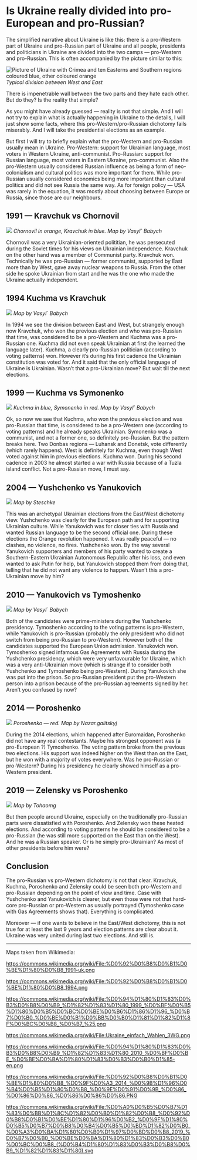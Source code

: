 # Is Ukraine really divided into pro-European and pro-Russian?

The simplified narrative about Ukraine is like this: there is a pro-Western part of Ukraine and pro-Russian part of Ukraine and all people, presidents and politicians in Ukraine are divided into the two camps — pro-Western and pro-Russian. 
This is often accompanied by the picture similar to this:

![Picture of Ukraine with Crimea and ten Easterns and Southern regions coloured blue, other coloured orange](https://miro.medium.com/v2/resize:fit:1400/format:webp/1*Fwbv9EDwAXSksupfoMtXtw.png)
_Typical division between West and East_

There is impenetrable wall between the two parts and they hate each other. 
But do they? Is the reality that simple?

As you might have already guessed — reality is not that simple. 
And I will not try to explain what is actually happening in Ukraine to the details, I will just show some facts, where this pro-Western/pro-Russian dichotomy fails miserably. 
And I will take the presidential elections as an example.

But first I will try to briefly explain what the pro-Western and pro-Russian usually mean in Ukraine. 
Pro-Western: support for Ukrainian language, most voters in Western Ukraine, anti-communist. 
Pro-Russian: support for Russian language, most voters in Eastern Ukraine, pro-communist. 
Also the pro-Western usually considered Russian influence as being a form of neo-colonialism and cultural politics was more important for them. 
While pro-Russian usually considered economics being more important than cultural politics and did not see Russia the same way. 
As for foreign policy — USA was rarely in the equation, it was mostly about choosing between Europe or Russia, since those are our neighbours.

## 1991 — Kravchuk vs Chornovil

![](https://upload.wikimedia.org/wikipedia/commons/thumb/1/1b/%D0%92%D0%B8%D0%B1%D0%BE%D1%80%D0%B8_1991-uk.png/800px-%D0%92%D0%B8%D0%B1%D0%BE%D1%80%D0%B8_1991-uk.png)
_Chornovil in orange, Kravchuk in blue. Map by Vasyl` Babych_

Chornovil was a very Ukrainian-oriented polititian, he was persecuted during the Soviet times for his views on Ukrainian independence. 
Kravchuk on the other hand was a member of Communist party. 
Kravchuk won. 
Technically he was pro-Russian — former communist, supported by East more than by West, gave away nuclear weapons to Russia. 
From the other side he spoke Ukrainian from start and he was the one who made the Ukraine actually independent.

## 1994 Kuchma vs Kravchuk

![](https://upload.wikimedia.org/wikipedia/commons/4/45/%D0%92%D0%B8%D0%B1%D0%BE%D1%80%D0%B8_1994.png)
_Map by Vasyl` Babych_

In 1994 we see the division between East and West, but strangely enough now Kravchuk, who won the previous election and who was pro-Russian that time, was considered to be a pro-Western and Kuchma was a pro-Russian one. 
Kuchma did not even speak Ukrainian at first (he learned the language later). 
Kuchma, a clearly pro-Russian politician (according to voting patterns) won. 
However it’s during his first cadence the Ukrainian constitution was voted for. 
And it said that the only official language of Ukraine is Ukrainian. 
Wasn’t that a pro-Ukrainian move? But wait till the next elections.

## 1999 — Kuchma vs Symonenko

![](https://upload.wikimedia.org/wikipedia/commons/thumb/3/35/%D0%94%D1%80%D1%83%D0%B3%D0%B8%D0%B9_%D1%82%D1%83%D1%80_1999_%D0%BF%D0%B5%D1%80%D0%B5%D0%BC%D0%BE%D0%B6%D1%86%D1%96_%D0%B7%D0%B0_%D0%BE%D0%B1%D0%BB%D0%B0%D1%81%D1%82%D1%8F%D0%BC%D0%B8_%D0%B7_%25.png/800px-%D0%94%D1%80%D1%83%D0%B3%D0%B8%D0%B9_%D1%82%D1%83%D1%80_1999_%D0%BF%D0%B5%D1%80%D0%B5%D0%BC%D0%BE%D0%B6%D1%86%D1%96_%D0%B7%D0%B0_%D0%BE%D0%B1%D0%BB%D0%B0%D1%81%D1%82%D1%8F%D0%BC%D0%B8_%D0%B7_%25.png)
_Kuchma in blue, Symonenko in red. Map by Vasyl` Babych_

Ok, so now we see that Kuchma, who won the previous election and was pro-Russian that time, is considered to be a pro-Western one (according to voting patterns) and he already speaks Ukrainian. 
Symonenko was a communist, and not a former one, so definitely pro-Russian. 
But the pattern breaks here. 
Two Donbas regions — Luhansk and Donetsk, vote differently (which rarely happens). 
West is definitely for Kuchma, even though West voted against him in previous elections. 
Kuchma won. 
During his second cadence in 2003 he almost started a war with Russia because of a Tuzla island conflict. 
Not a pro-Russian move, I must say.

## 2004 — Yushchenko vs Yanukovich

![](https://upload.wikimedia.org/wikipedia/commons/thumb/9/98/Ukraine_einfach_Wahlen_3WG.png/800px-Ukraine_einfach_Wahlen_3WG.png)
_Map by Steschke_

This was an archetypal Ukrainian elections from the East/West dichotomy view. 
Yushchenko was clearly for the European path and for supporting Ukrainian culture. 
While Yanukovich was for closer ties with Russia and wanted Russian language to be the second official one. 
During these elections the Orange revolution happened. 
It was really peaceful — no clashes, no violence, no fires. 
Yushchenko won. 
By the way several Yanukovich supporters and members of his party wanted to create a Southern-Eastern Ukrainian Autonomous Republic after his loss, and even wanted to ask Putin for help, but Yanukovich stopped them from doing that, telling that he did not want any violence to happen. 
Wasn’t this a pro-Ukrainian move by him?

## 2010 — Yanukovich vs Tymoshenko

![](https://upload.wikimedia.org/wikipedia/commons/thumb/2/26/%D0%94%D1%80%D1%83%D0%B3%D0%B8%D0%B9_%D1%82%D1%83%D1%80_2010_%D0%BF%D0%BE_%D0%BE%D0%BA%D1%80%D1%83%D0%B3%D0%B0%D1%85-en.png/800px-%D0%94%D1%80%D1%83%D0%B3%D0%B8%D0%B9_%D1%82%D1%83%D1%80_2010_%D0%BF%D0%BE_%D0%BE%D0%BA%D1%80%D1%83%D0%B3%D0%B0%D1%85-en.png)
_Map by Vasyl` Babych_

Both of the candidates were prime-ministers during the Yushchenko presidency. 
Tymoshenko according to the voting patterns is pro-Western, while Yanukovich is pro-Russian (probably the only president who did not switch from being pro-Russian to pro-Western). 
However both of the candidates supported the European Union admission. 
Yanukovich won. 
Tymoshenko signed infamous Gas Agreements with Russia during the Yushchenko presidency, which were very unfavourable for Ukraine, which was a very anti-Ukrainian move (which is strange if to consider both Yushchenko and Tymoshenko being pro-Western). 
During Yanukovich she was put into the prison. 
So pro-Russian president put the pro-Western person into a prison because of the pro-Russian agreements signed by her. 
Aren’t you confused by now?

## 2014 — Poroshenko

![](https://upload.wikimedia.org/wikipedia/commons/thumb/7/7a/%D0%92%D0%B8%D0%B1%D0%BE%D1%80%D0%B8_%D0%9F%D0%A3_2014_%D0%9B%D1%96%D0%B4%D0%B5%D1%80%D0%B8_%D0%9E%D0%91%D0%9B_%D0%86_%D0%86%D0%86_%D0%86%D0%86%D0%86.PNG/800px-%D0%92%D0%B8%D0%B1%D0%BE%D1%80%D0%B8_%D0%9F%D0%A3_2014_%D0%9B%D1%96%D0%B4%D0%B5%D1%80%D0%B8_%D0%9E%D0%91%D0%9B_%D0%86_%D0%86%D0%86_%D0%86%D0%86%D0%86.PNG)
_Poroshenko — red. Map by Nazar.galitskyj_

During the 2014 elections, which happened after Euromaidan, Poroshenko did not have any real contestants. 
Maybe his strongest opponent was (a pro-European ?) Tymoshenko. 
The voting pattern broke from the previous two elections. 
His support was indeed higher on the West than on the East, but he won with a majority of votes everywhere. 
Was he pro-Russian or pro-Western? During his presidency he clearly showed himself as a pro-Western president.

## 2019 — Zelensky vs Poroshenko

![](https://upload.wikimedia.org/wikipedia/commons/thumb/1/1d/%D0%A0%D0%B5%D0%B7%D1%83%D0%BB%D1%8C%D1%82%D0%B0%D1%82%D0%B8_%D0%92%D0%B8%D0%B1%D0%BE%D1%80%D1%96%D0%B2_%D0%9F%D1%80%D0%B5%D0%B7%D0%B8%D0%B4%D0%B5%D0%BD%D1%82%D0%B0_%D0%A3%D0%BA%D1%80%D0%B0%D1%97%D0%BD%D0%B8_2019_%D0%B7%D0%B0_%D0%BE%D0%BA%D1%80%D1%83%D0%B3%D0%B0%D0%BC%D0%B8_%28%D0%B4%D1%80%D1%83%D0%B3%D0%B8%D0%B9_%D1%82%D1%83%D1%80%29.svg/677px-%D0%A0%D0%B5%D0%B7%D1%83%D0%BB%D1%8C%D1%82%D0%B0%D1%82%D0%B8_%D0%92%D0%B8%D0%B1%D0%BE%D1%80%D1%96%D0%B2_%D0%9F%D1%80%D0%B5%D0%B7%D0%B8%D0%B4%D0%B5%D0%BD%D1%82%D0%B0_%D0%A3%D0%BA%D1%80%D0%B0%D1%97%D0%BD%D0%B8_2019_%D0%B7%D0%B0_%D0%BE%D0%BA%D1%80%D1%83%D0%B3%D0%B0%D0%BC%D0%B8_%28%D0%B4%D1%80%D1%83%D0%B3%D0%B8%D0%B9_%D1%82%D1%83%D1%80%29.svg.png)
_Map by Tohaomg_

But then people around Ukraine, especially on the traditionally pro-Russian parts were dissatisfied with Poroshenko. 
And Zelensky won these heated elections. 
And according to voting patterns he should be considered to be a pro-Russian (he was still more supported on the East than on the West). 
And he was a Russian speaker. 
Or is he simply pro-Ukrainian? As most of other presidents before him were?

## Conclusion

The pro-Russian vs pro-Western dichotomy is not that clear. 
Kravchuk, Kuchma, Poroshenko and Zelensky could be seen both pro-Western and pro-Russian depending on the point of view and time. 
Case with Yushchenko and Yanukovich is clearer, but even those were not that hard-core pro-Russian or pro-Western as usually portrayed (Tymoshenko case with Gas Agreements shows that). 
Everything is complicated.

Moreover — if one wants to believe in the East/West dichotomy, this is not true for at least the last 9 years and election patterns are clear about it. 
Ukraine was very united during last two elections. 
And still is.

---

Maps taken from Wikimedia:

https://commons.wikimedia.org/wiki/File:%D0%92%D0%B8%D0%B1%D0%BE%D1%80%D0%B8_1991-uk.png

https://commons.wikimedia.org/wiki/File:%D0%92%D0%B8%D0%B1%D0%BE%D1%80%D0%B8_1994.png

https://commons.wikimedia.org/wiki/File:%D0%94%D1%80%D1%83%D0%B3%D0%B8%D0%B9_%D1%82%D1%83%D1%80_1999_%D0%BF%D0%B5%D1%80%D0%B5%D0%BC%D0%BE%D0%B6%D1%86%D1%96_%D0%B7%D0%B0_%D0%BE%D0%B1%D0%BB%D0%B0%D1%81%D1%82%D1%8F%D0%BC%D0%B8_%D0%B7_%25.png

https://commons.wikimedia.org/wiki/File:Ukraine_einfach_Wahlen_3WG.png

https://commons.wikimedia.org/wiki/File:%D0%94%D1%80%D1%83%D0%B3%D0%B8%D0%B9_%D1%82%D1%83%D1%80_2010_%D0%BF%D0%BE_%D0%BE%D0%BA%D1%80%D1%83%D0%B3%D0%B0%D1%85-en.png

https://commons.wikimedia.org/wiki/File:%D0%92%D0%B8%D0%B1%D0%BE%D1%80%D0%B8_%D0%9F%D0%A3_2014_%D0%9B%D1%96%D0%B4%D0%B5%D1%80%D0%B8_%D0%9E%D0%91%D0%9B_%D0%86_%D0%86%D0%86_%D0%86%D0%86%D0%86.PNG

https://commons.wikimedia.org/wiki/File:%D0%A0%D0%B5%D0%B7%D1%83%D0%BB%D1%8C%D1%82%D0%B0%D1%82%D0%B8_%D0%92%D0%B8%D0%B1%D0%BE%D1%80%D1%96%D0%B2_%D0%9F%D1%80%D0%B5%D0%B7%D0%B8%D0%B4%D0%B5%D0%BD%D1%82%D0%B0_%D0%A3%D0%BA%D1%80%D0%B0%D1%97%D0%BD%D0%B8_2019_%D0%B7%D0%B0_%D0%BE%D0%BA%D1%80%D1%83%D0%B3%D0%B0%D0%BC%D0%B8_(%D0%B4%D1%80%D1%83%D0%B3%D0%B8%D0%B9_%D1%82%D1%83%D1%80).svg